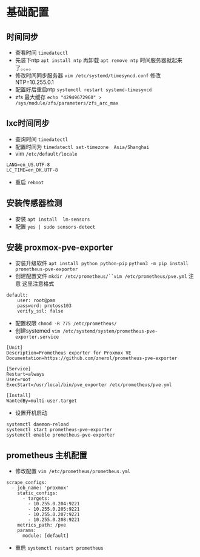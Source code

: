 # 基础配置
## 时间同步
- 查看时间 `timedatectl`
- 先装下ntp `apt install ntp` 再卸载 `apt remove ntp` 时间服务器就起来了。。。。
- 修改时间同步服务器 `vim /etc/systemd/timesyncd.conf` 修改NTP=10.255.0.1
- 配置好后重启ntp
`systemctl restart systemd-timesyncd`
- zfs 最大缓存
`echo "42949672960" > /sys/module/zfs/parameters/zfs_arc_max`

## lxc时间同步
- 查询时间 `timedatectl`
- 配置时间为 `timedatectl set-timezone  Asia/Shanghai`
- vim `/etc/default/locale`
```
LANG=en_US.UTF-8
LC_TIME=en_DK.UTF-8
```
- 重启 `reboot`


## 安装传感器检测
- 安装 `apt install  lm-sensors`
- 配置 `yes | sudo sensors-detect`

## 安装 proxmox-pve-exporter
- 安装升级软件
`apt install python python-pip`
`python3 -m pip install prometheus-pve-exporter`
- 创建配置文件 `mkdir /etc/prometheus/``vim /etc/prometheus/pve.yml`
注意 这里注意格式
```
default:
	user: root@pam
	password: protoss103
	verify_ssl: false
```
- 配置权限 `chmod -R 775 /etc/prometheus/`
- 创建systemed `vim /etc/systemd/system/prometheus-pve-exporter.service`
```
[Unit]
Description=Prometheus exporter for Proxmox VE
Documentation=https://github.com/znerol/prometheus-pve-exporter

[Service]
Restart=always
User=root
ExecStart=/usr/local/bin/pve_exporter /etc/prometheus/pve.yml

[Install]
WantedBy=multi-user.target
```
- 设置开机启动
```
systemctl daemon-reload
systemctl start prometheus-pve-exporter
systemctl enable prometheus-pve-exporter
```
## prometheus 主机配置
- 修改配置 `vim /etc/prometheus/prometheus.yml`
```
scrape_configs:
  - job_name: 'proxmox'
    static_configs:
      - targets:
        - 10.255.0.204:9221  
        - 10.255.0.205:9221  
        - 10.255.0.207:9221  
        - 10.255.0.208:9221  
    metrics_path: /pve
    params:
      module: [default]
```
- 重启 `systemctl restart prometheus`